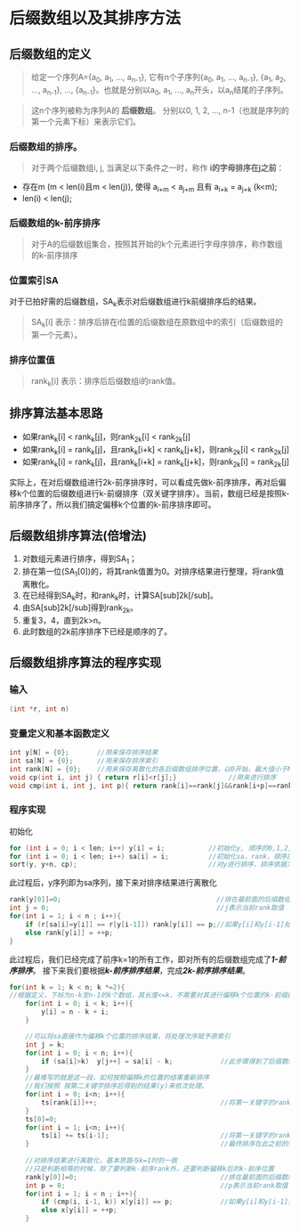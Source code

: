 后缀数组以及其排序方法
=====

## 后缀数组的定义
> 给定一个序列A={a<sub>0</sub>, a<sub>1</sub>, ..., a<sub>n-1</sub>}, 它有n个子序列{a<sub>0</sub>, a<sub>1</sub>, ..., a<sub>n-1</sub>}, {a<sub>1</sub>, a<sub>2</sub>, ..., a<sub>n-1</sub>}, ..., {a<sub>n-1</sub>}。也就是分别以a<sub>0</sub>, a<sub>1</sub>, ..., a<sub>n</sub>开头，以a<sub>n</sub>结尾的子序列。

> 这n个序列被称为序列A的 **后缀数组**。
分别以0, 1, 2, ..., n-1（也就是序列的第一个元素下标）来表示它们。

### 后缀数组的排序。
> 对于两个后缀数组i, j, 当满足以下条件之一时，称作 **i的字母排序在j之前**：
- 存在m (m < len(i)且m < len(j)), 使得 a<sub>i+m</sub> < a<sub>j+m</sub> 且有 a<sub>i+k</sub> = a<sub>j+k</sub> \(k<m);
- len(i) < len(j);

### 后缀数组的k-前序排序
> 对于A的后缀数组集合，按照其开始的k个元素进行字母序排序，称作数组的k-前序排序

### 位置索引SA 
对于已拍好需的后缀数组，SA<sub>k</sub>表示对后缀数组进行k前缀排序后的结果。
> SA<sub>k</sub>[i] 表示：排序后排在i位置的后缀数组在原数组中的索引（后缀数组的第一个元素）。

### 排序位置值 
> rank<sub>k</sub>[i] 表示：排序后后缀数组i的rank值。

## 排序算法基本思路
- 如果rank<sub>k</sub>[i] < rank<sub>k</sub>[j]，则rank<sub>2k</sub>[i] < rank<sub>2k</sub>[j]
- 如果rank<sub>k</sub>[i] = rank<sub>k</sub>[j]，且rank<sub>k</sub>[i+k] < rank<sub>k</sub>[j+k]，则rank<sub>2k</sub>[i] < rank<sub>2k</sub>[j]
- 如果rank<sub>k</sub>[i] = rank<sub>k</sub>[j]，且rank<sub>k</sub>[i+k] = rank<sub>k</sub>[j+k]，则rank<sub>2k</sub>[i] = rank<sub>2k</sub>[j]

实际上，在对后缀数组进行2k-前序排序时，可以看成先做k-前序排序，再对后偏移k个位置的后缀数组进行k-前缀排序（双关键字排序）。当前，数组已经是按照k-前序排序了，所以我们搞定偏移k个位置的k-前序排序即可。

## 后缀数组排序算法(倍增法)
1. 对数组元素进行排序，得到SA<sub>1</sub>；
2. 排在第一位(SA<sub>1</sub>[0])的，将其rank值置为0。对排序结果进行整理，将rank值离散化。
3. 在已经得到SA<sub>k</sub>时，和rank<sub>k</sub>时，计算SA[sub]2k[/sub]。
4. 由SA[sub]2k[/sub]得到rank<sub>2k</sub>。
5. 重复3，4，直到2k>n。
6. 此时数组的2k前序排序下已经是顺序的了。

## 后缀数组排序算法的程序实现
### 输入
```c
(int *r, int n)
```
### 变量定义和基本函数定义
```c
int y[N] = {0};       //用来保存排序结果
int sa[N] = {0};      //用来保存排序索引
int rank[N] = {0};    //用来保存离散化的各后缀数组排序位置，以0开始，最大值小于N
void cp(int i, int j) { return r[i]<r[j];}             //用来进行排序
void cmp(int i, int j, int p){ return rank[i]==rank[j]&&rank[i+p]==rank[j+p];}  //用来在离散化的过程中判断相邻的两个数rank值是否相同
```
### 程序实现
初始化
```c
for (int i = 0; i < len; i++) y[i] = i;           //初始化y, 顺序的0,1,2,3,4...n-1
for (int i = 0; i < len; i++) sa[i] = i;          //初始化sa，rank，顺序的0,1,2,3,4...n-1
sort(y, y+n, cp);                                 //对y进行排序，排序依据为y位置的值（后缀数组的起始元素）
```
此过程后，y序列即为sa序列，接下来对排序结果进行离散化
```c
rank[y[0]]=0;                                       //排在最前面的后缀数组y[0]，其rank值为0
int j = 0;                                          //j表示当前rank取值
for(int i = 1; i < n ; i++){ 
    if (r[sa[i]=y[i]] == r[y[i-1]]) rank[y[i]] == p;//如果y[i]和y[i-1]处的值（此时是r值）相同，则rank值也相同。
    else rank[y[i]] = ++p;
}
```
此过程后，我们已经完成了前序k=1的所有工作，即对所有的后缀数组完成了***1-前序排序***。
接下来我们要根据***k-前序排序结果***，完成***2k-前序排序结果***。
```c
for(int k = 1; k < n; k *=2){
//根据定义，下标为n-k至n-1的k个数组，其长度<=k，不需要对其进行偏移k个位置的k-前缀排序，直接将其放在第二关键字排序结果的前k位。
    for(int i = 0; i < k; i++){
        y[i] = n - k + i;
    }

    //可以将sa直接作为偏移k个位置的排序结果，将处理次序赋予原索引
    int j = k;
    for(int i = 0; i < n; i++){
        if (sa[i]>k)  y[j++] = sa[i] - k;            //此步骤得到了后缀数组0至n-k在偏移k个位置后的k-前序排序
    }
    //最难写的就是这一段，如何按照偏移k的位置的结果重新排序
    //我们按照 按第二关键字排序后得到的结果(y)来依次处理。
    for(int i = 0; i<n; i++){
        ts[rank[i]]++;                               //将第一关键字的rank值量化。rank[0]多少个，rank[1]多少个... 
    }
    ts[0]=0;
    for(int i = 1; i<n; i++){
        ts[i] += ts[i-1];                            //将第一关键字的rank值阶梯化。ts[i]:小于等于i的有多少个. 
    }                                                //最终排序在此之前的有多少个。
    
    //对排序结果进行离散化，基本思路与k=1时的一致
    //只是判断相等的时候，除了要判断k-前序rank外，还要判断偏移k后的k-前序位置
    rank[y[0]]=0;                                    //排在最前面的后缀数组y[0]，其rank值为0
    int p = 0;                                       //p表示当前rank取值
    for(int i = 1; i < n ; i++){ 
        if (cmp(i, i-1, k)) x[y[i]] == p;            //如果y[i]和y[i-1]处的值（cmp返回结果）相同，则rank值也相同。
        else x[y[i]] = ++p;
    }
```
